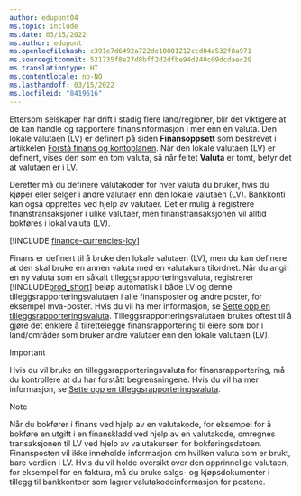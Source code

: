 ```yaml
---
author: edupont04
ms.topic: include
ms.date: 03/15/2022
ms.author: edupont
ms.openlocfilehash: c391e7d6492a722de10801212ccd04a532f8a971
ms.sourcegitcommit: 521735f8e27d8bff2d2dfbe94d240c09dcdaec29
ms.translationtype: HT
ms.contentlocale: nb-NO
ms.lasthandoff: 03/15/2022
ms.locfileid: "8419616"
---
```

Ettersom selskaper har drift i stadig flere land/regioner, blir det viktigere at de kan handle og rapportere finansinformasjon i mer enn én valuta. Den lokale valutaen (LV) er definert på siden **Finansoppsett** som beskrevet i artikkelen [Forstå finans og kontoplanen](../finance-general-ledger.md). Når den lokale valutaen (LV) er definert, vises den som en tom valuta, så når feltet **Valuta** er tomt, betyr det at valutaen er i LV.  

Deretter må du definere valutakoder for hver valuta du bruker, hvis du kjøper eller selger i andre valutaer enn den lokale valutaen (LV). Bankkonti kan også opprettes ved hjelp av valutaer. Det er mulig å registrere finanstransaksjoner i ulike valutaer, men finanstransaksjonen vil alltid bokføres i lokal valuta (LV).

[!INCLUDE [finance-currencies-lcy](finance-currencies-lcy-note.md)]

Finans er definert til å bruke den lokale valutaen (LV), men du kan definere at den skal bruke en annen valuta med en valutakurs tilordnet. Når du angir en ny valuta som en såkalt tilleggsrapporteringsvaluta, registrerer [!INCLUDE[prod_short](prod_short.md)] beløp automatisk i både LV og denne tilleggsrapporteringsvalutaen i alle finansposter og andre poster, for eksempel mva-poster. Hvis du vil ha mer informasjon, se [Sette opp en tilleggsrapporteringsvaluta](../finance-how-setup-additional-currencies.md). Tilleggsrapporteringsvalutaen brukes oftest til å gjøre det enklere å tilrettelegge finansrapportering til eiere som bor i land/områder som bruker andre valutaer enn den lokale valutaen (LV).  

> [!IMPORTANT]
> Hvis du vil bruke en tilleggsrapporteringsvaluta for finansrapportering, må du kontrollere at du har forstått begrensningene. Hvis du vil ha mer informasjon, se [Sette opp en tilleggsrapporteringsvaluta](../finance-how-setup-additional-currencies.md).

> [!NOTE]  
> Når du bokfører i finans ved hjelp av en valutakode, for eksempel for å bokføre en utgift i en finanskladd ved hjelp av en valutakode, omregnes transaksjonen til LV ved hjelp av valutakursen for bokføringsdatoen. Finansposten vil ikke inneholde informasjon om hvilken valuta som er brukt, bare verdien i LV. Hvis du vil holde oversikt over den opprinnelige valutaen, for eksempel for en faktura, må du bruke salgs- og kjøpsdokumenter i tillegg til bankkontoer som lagrer valutakodeinformasjon for postene.
